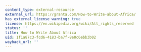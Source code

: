 ```yaml
---
content_type: external-resource
external_url: https://granta.com/How-to-Write-about-Africa/
has_external_license_warning: true
license: https://en.wikipedia.org/wiki/All_rights_reserved
status: ''
title: How to Write About Africa
uid: 1f1a87c3-fcd6-4183-ba7f-8e0c6ebb3b02
wayback_url: ''
---
```


